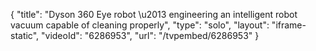 {
    "title": "Dyson 360 Eye robot \u2013 engineering an intelligent robot vacuum capable of cleaning properly",
    "type": "solo",
    "layout": "iframe-static",
    "videoId": "6286953",
    "url": "\/tvpembed\/6286953"
}